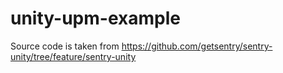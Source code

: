 # unity-upm-example

Source code is taken from https://github.com/getsentry/sentry-unity/tree/feature/sentry-unity